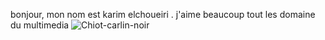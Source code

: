 bonjour, mon nom est karim elchoueiri . j'aime beaucoup tout les domaine du multimedia 
![Chiot-carlin-noir](https://github.com/user-attachments/assets/8f6dae4d-5a6d-408d-bdf6-ab17ad533b26)
